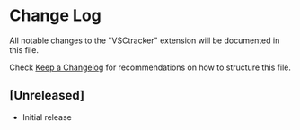 # Change Log

All notable changes to the "VSCtracker" extension will be documented in this file.

Check [Keep a Changelog](http://keepachangelog.com/) for recommendations on how to structure this file.

## [Unreleased]

- Initial release